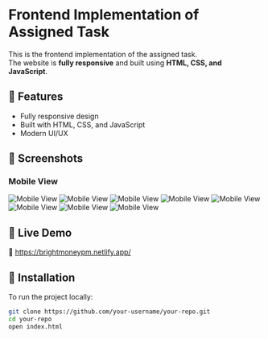 # Frontend Implementation of Assigned Task  

This is the frontend implementation of the assigned task.  
The website is **fully responsive** and built using **HTML, CSS, and JavaScript**.  

## 🌟 Features  
- Fully responsive design  
- Built with HTML, CSS, and JavaScript  
- Modern UI/UX  

## 📸 Screenshots  
### **Mobile View**  
![Mobile View](public/screenshotmobile/one.png)
![Mobile View](public/screenshotmobile/two.png)
![Mobile View](public/screenshotmobile/three.png)
![Mobile View](public/screenshotmobile/four.png)
![Mobile View](public/screenshotmobile/five.png)
![Mobile View](public/screenshotmobile/six.png)
![Mobile View](public/screenshotmobile/seven.png)
![Mobile View](public/screenshotmobile/eight.png)


## 🚀 Live Demo  
🔗 https://brightmoneypm.netlify.app/

## 📂 Installation  
To run the project locally:  
```sh
git clone https://github.com/your-username/your-repo.git  
cd your-repo  
open index.html  
